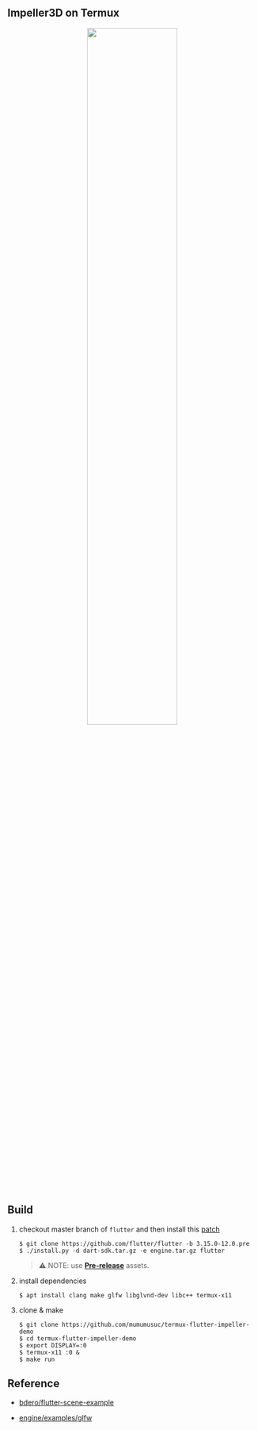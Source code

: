 ## Impeller3D on Termux

<p align="middle" float="left">
<img src="https://raw.githubusercontent.com/mumumusuc/termux-flutter-impeller-demo/main/preview.webp" width="60%"/>
</p>


## Build

1. checkout master branch of `flutter` and then install this [patch](https://github.com/mumumusuc/termux-flutter)
    ```
    $ git clone https://github.com/flutter/flutter -b 3.15.0-12.0.pre
    $ ./install.py -d dart-sdk.tar.gz -e engine.tar.gz flutter
    ```
    > ⚠️ NOTE: use **[Pre-release](https://github.com/mumumusuc/termux-flutter/releases/tag/3.15.0-12.0.pre)** assets.


2. install dependencies
    ```
    $ apt install clang make glfw libglvnd-dev libc++ termux-x11
    ```


3. clone & make
    ```
    $ git clone https://github.com/mumumusuc/termux-flutter-impeller-demo
    $ cd termux-flutter-impeller-demo
    $ export DISPLAY=:0
    $ termux-x11 :0 &
    $ make run
    ```


## Reference

- [bdero/flutter-scene-example](https://github.com/bdero/flutter-scene-example)

- [engine/examples/glfw](https://github.com/flutter/engine/tree/e4749e77e12bd7945dfeaa0072ebdfd964c74775/examples/glfw)

